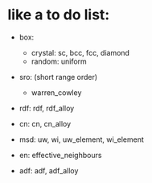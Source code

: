 # like a to do list:

* box:
    * crystal: sc, bcc, fcc, diamond
    * random: uniform

* sro: (short range order)
    * warren_cowley

* rdf: rdf, rdf_alloy

* cn: cn, cn_alloy

* msd: uw, wi, uw_element, wi_element

* en: effective_neighbours

* adf: adf, adf_alloy
